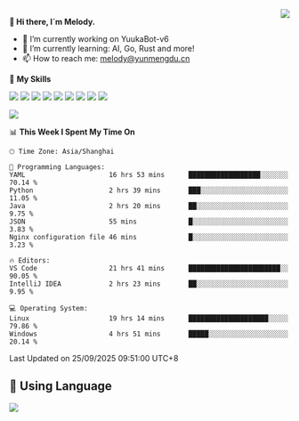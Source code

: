 <a href="#">
  <img align="right" src="https://github-readme-stats.vercel.app/api?username=melodyyuuka&count_private=true&show_icons=true" />
</a>

**👋 Hi there, I`m Melody.**

- 🔭 I’m currently working on YuukaBot-v6
- 🌱 I’m currently learning: AI, Go, Rust and more!
- 📫 How to reach me: melody@yunmengdu.cn

🌟 **My Skills** 

![](https://img.shields.io/badge/-Python-3e74a2?style=flat-square&logo=Python&logoColor=fff)
![](https://img.shields.io/badge/-Java-007396?style=flat-square&logo=OpenJDK&logoColor=fff)
![](https://img.shields.io/badge/-Node.js-339933?style=flat-square&logo=Node.js&logoColor=fff)
![](https://img.shields.io/badge/-Git-f05032?style=flat-square&logo=git&logoColor=fff)
![](https://img.shields.io/badge/-PostgreSQL-4169e1?style=flat-square&logo=PostgreSQL&logoColor=fff)
![](https://img.shields.io/badge/-Rust-000000?style=flat-square&logo=rust&logoColor=fff)
![](https://img.shields.io/badge/-VSCode-007acc?style=flat-square&logo=Visual-Studio-Code&logoColor=fff)
![](https://img.shields.io/badge/-FastAPI-009688?style=flat-square&logo=FastAPI&logoColor=fff)
![](https://img.shields.io/badge/-Linux-000000?style=flat-square&logo=Linux&logoColor=fff)


![](https://wakatime.com/badge/user/fa6dc0e2-47c5-4d2d-ae45-69fec6f2122c.svg)

<!--START_SECTION:waka-->
📊 **This Week I Spent My Time On** 

```text
🕑︎ Time Zone: Asia/Shanghai

💬 Programming Languages: 
YAML                     16 hrs 53 mins      ██████████████████░░░░░░░   70.14 % 
Python                   2 hrs 39 mins       ███░░░░░░░░░░░░░░░░░░░░░░   11.05 % 
Java                     2 hrs 20 mins       ██░░░░░░░░░░░░░░░░░░░░░░░    9.75 % 
JSON                     55 mins             █░░░░░░░░░░░░░░░░░░░░░░░░    3.83 % 
Nginx configuration file 46 mins             █░░░░░░░░░░░░░░░░░░░░░░░░    3.23 % 

🔥 Editors: 
VS Code                  21 hrs 41 mins      ███████████████████████░░   90.05 % 
IntelliJ IDEA            2 hrs 23 mins       ██░░░░░░░░░░░░░░░░░░░░░░░    9.95 % 

💻 Operating System: 
Linux                    19 hrs 14 mins      ████████████████████░░░░░   79.86 % 
Windows                  4 hrs 51 mins       █████░░░░░░░░░░░░░░░░░░░░   20.14 % 
```


 Last Updated on 25/09/2025 09:51:00 UTC+8
<!--END_SECTION:waka-->

## 🥰 **Using Language**

![](https://github-readme-stats.vercel.app/api/wakatime?username=MelodyYuyuko&layout=compact&hide_border=true)
